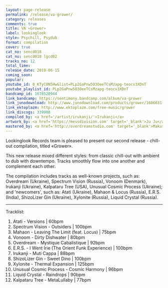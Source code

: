 ```yaml
---
layout: page-release
permalink: /release/va-grower/
category: releases
comments: true
title: VA «Grower»
label: lookinglook
style: Psychill, Psydub
format: compilation
cover: true
cat_no: sencd018
cat_nu: sencd018 lgcd02
tracks_no: 12
total_time: 
release_date: 2010-06-15
coming_soon: 
popular: 
youtube_id: 0_KTyCON5Hw&list=PLp2GaPnw5O3OeeTCsMzapg-teocv3XDnT
youtube_playlist_id: PLp2GaPnw5O3OeeTCsMzapg-teocv3XDnT
bandcamp_id: 1678520944
link_bandcamp: https://sentimony.bandcamp.com/album/va-grower
link_junodownload: http://www.junodownload.com/products/grower/1606631-02
link_ektoplazm: http://www.ektoplazm.com/free-music/grower
link_discogs: 339908
compiled_by: <a href='/artist/irukanji/'>Irukanji</a>
artwork_by: <a href='https://messdivision.com' target='_blank'>Ju Ju</a>
mastered_by: <a href='http://overdreamstudio.com' target='_blank'>Makus (Overdream Studio)</a>
---
```


Lookinglook Records team is pleased to present our second release - chill-out compilation, titled «Grower».

This new release mixed different styles: from classic chill-out with ambient to dub with downtempo. Tracks smoothly flow into one another and complement each other.

The compilation includes tracks as well-known projects, such as: Overdream (Ukraine), Spectrum Vision (Russia), Vonoom (Denmark), Irukanji (Ukraine), Kalpataru Tree (USA), Unusual Cosmic Process (Ukraine); and 'newcomers', such as: Atati (Ukraine), Mahaon & Locus (Russia), E.R.S. (India), ShizoLizer Gin (Ukraine), Xylonite (Russia), Liquid Crystal (Russia).

---
Tracklist:

01. Atati - Versions \| 60bpm
02. Spectrum Vision - Outsiders \| 100bpm
03. Mahaon - Leaving The Limit (feat. Locus) \| 75bpm
04. Vonoom - Dirty Dishwater \| 80bpm
05. Overdream - Mystique Cabalistique \| 92bpm
06. E.R.S. - I Went Irie (The Orient Funk Experience) \| 100bpm
07. Irukanji - Muti Cappa \| 88bpm
08. ShizoLizer Gin - Sweet Dino \| 100bpm
09. Xylonite - Thermal Expansion \| 125bpm
10. Unusual Cosmic Process - Cosmic Harmony \| 96bpm
11. Liquid Crystal - Raindrops \| 90bpm
12. Kalpataru Tree - MetaLullaby \| 77bpm
